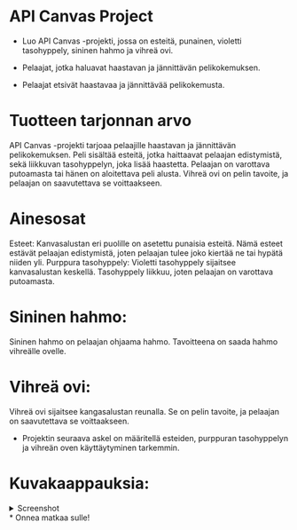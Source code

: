 # API Canvas Project
* Luo API Canvas -projekti, jossa on esteitä, punainen, violetti tasohyppely, sininen hahmo ja vihreä ovi.

* Pelaajat, jotka haluavat haastavan ja jännittävän pelikokemuksen.
* Pelaajat etsivät haastavaa ja jännittävää pelikokemusta.

# Tuotteen tarjonnan arvo
API Canvas -projekti tarjoaa pelaajille haastavan ja jännittävän pelikokemuksen. Peli sisältää esteitä, jotka haittaavat pelaajan edistymistä, sekä liikkuvan tasohyppelyn, joka lisää haastetta. Pelaajan on varottava putoamasta tai hänen on aloitettava peli alusta. Vihreä ovi on pelin tavoite, ja pelaajan on saavutettava se voittaakseen.

# Ainesosat
Esteet: Kanvasalustan eri puolille on asetettu punaisia ​​esteitä. Nämä esteet estävät pelaajan edistymistä, joten pelaajan tulee joko kiertää ne tai hypätä niiden yli.
Purppura tasohyppely: Violetti tasohyppely sijaitsee kanvasalustan keskellä. Tasohyppely liikkuu, joten pelaajan on varottava putoamasta.

# Sininen hahmo: 
Sininen hahmo on pelaajan ohjaama hahmo. Tavoitteena on saada hahmo vihreälle ovelle.

# Vihreä ovi: 
Vihreä ovi sijaitsee kangasalustan reunalla. Se on pelin tavoite, ja pelaajan on saavutettava se voittaakseen.
* Projektin seuraava askel on määritellä esteiden, purppuran tasohyppelyn ja vihreän oven käyttäytyminen tarkemmin.

# Kuvakaappauksia:
<details>
  <summary>Screenshot</summary>

  ![img]https://github.com/coderamongus/CanvasApi/assets/123076970/98cf9827-1c62-4062-8fb9-49a24d62e38f)
</details>
* Onnea matkaa sulle!
